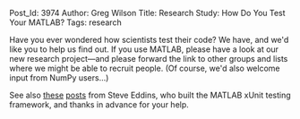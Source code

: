 Post_Id: 3974
Author: Greg Wilson
Title: Research Study: How Do You Test Your MATLAB?
Tags: research

<p>Have you ever wondered how scientists test their code? We have, and we'd like you to help us find out. If you use MATLAB, please have a look at our new research project&mdash;and please forward the link to other groups and lists where we might be able to recruit people. (Of course, we'd also welcome input from NumPy users...)</p>
<p>See also <a href="http://blogs.mathworks.com/steve/2011/01/27/research-study-on-testing-engineering-and-scientific-software/">these</a> <a href="http://www.mathworks.com/matlabcentral/newsreader/view_thread/301843">posts</a> from Steve Eddins, who built the MATLAB xUnit testing framework, and thanks in advance for your help.</p>
